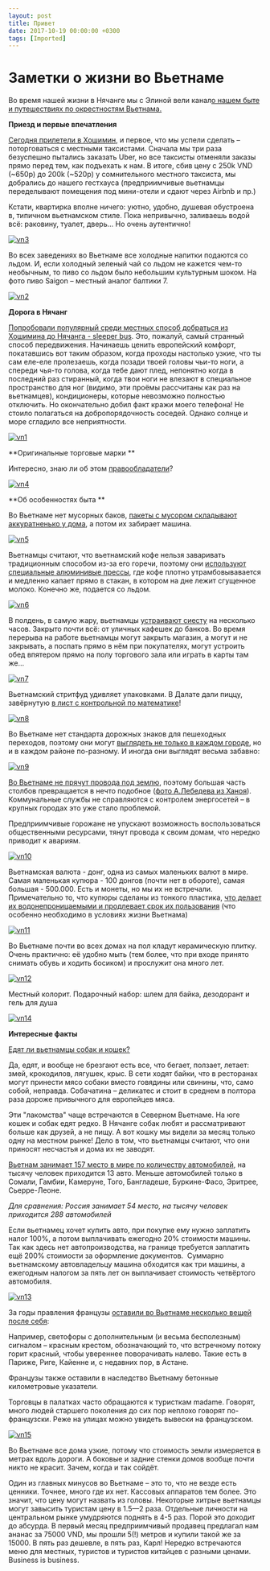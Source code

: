 ```yaml
---
layout: post
title: Привет
date: 2017-10-19 00:00:00 +0300
tags: [Imported]
---
```

# Заметки о жизни во Вьетнаме

Во время нашей жизни в Нячанге мы с Элиной вели канал[о нашем быте и путешествиях по окрестностям Вьетнама.](https://blog.alexeyev.me/2017/07/vietnotes/ "Vietnotes")

**Приезд и первые впечатления**

[Сегодня прилетели в Хошимин](https://t.me/vietnotes/10), и первое, что мы успели сделать – поторговаться с местными таксистами. Сначала мы три раза безуспешно пытались заказать Uber, но все таксисты отменяли заказы прямо перед тем, как подъехать к нам. В итоге, сбив цену с 250k VND (~650р) до 200k (~520р) у сомнительного местного таксиста, мы добрались до нашего гестхауса (предприимчивые вьетнамцы переделывают помещения под мини-отели и сдают через Airbnb и пр.)

Кстати, квартирка вполне ничего: уютно, удобно, душевая обустроена в, типичном вьетнамском стиле. Пока непривычно, заливаешь водой всё: раковину, туалет, дверь... Но очень аутентично!

[![vn3](https://vlaim.s3.amazonaws.com/uploads/2017/10/vn1.jpg)](https://vlaim.s3.amazonaws.com/uploads/2017/10/vn1.jpg)

Во всех заведениях во Вьетнаме все холодные напитки подаются со льдом. И, если холодный зеленый чай со льдом не кажется чем-то необычным, то пиво со льдом было небольшим культурным шоком. На фото пиво Saigon – местный аналог балтики 7.

[![vn2](https://vlaim.s3.amazonaws.com/uploads/2017/10/vn2.jpg)](https://vlaim.s3.amazonaws.com/uploads/2017/10/vn2.jpg)

**Дорога в Нячанг**

[Попробовали популярный среди местных способ добраться из Хошимина до Нячанга - sleeper bus](https://t.me/vietnotes/16). Это, пожалуй, самый странный способ передвижения. Начинаешь ценить европейский комфорт, покатавшись вот таким образом, когда проходы настолько узкие, что ты сам еле-еле пролезаешь, когда позади твоей головы чьи-то ноги, а спереди чья-то голова, когда тебе дают плед, непонятно когда в последний раз стиранный, когда твои ноги не влезают в специальное пространство для ног (видимо, эти проёмы рассчитаны как раз на вьетнамцев), кондиционеры, которые невозможно полностью отключить. Но окончательно добил факт кражи моего телефона! Не стоило полагаться на добропорядочность соседей. Однако солнце и море сгладило все неприятности.

[![vn1](https://vlaim.s3.amazonaws.com/uploads/2017/10/vn3.jpg)](https://vlaim.s3.amazonaws.com/uploads/2017/10/vn3.jpg)

**Оригинальные торговые марки **

Интересно, знаю ли об этом [правообладатели](https://t.me/vietnotes/20)?

[![vn4](https://vlaim.s3.amazonaws.com/uploads/2017/10/vn4.jpg)](https://vlaim.s3.amazonaws.com/uploads/2017/10/vn4.jpg)

**Об особенностях быта **

Во Вьетнаме нет мусорных баков, [пакеты с мусором складывают аккуратненько у дома](https://t.me/vietnotes/23), а потом их забирает машина.

[![vn5](https://vlaim.s3.amazonaws.com/uploads/2017/10/vn5.jpg)](https://vlaim.s3.amazonaws.com/uploads/2017/10/vn5.jpg)

Вьетнамцы считают, что вьетнамский кофе нельзя заваривать традиционным способом из-за его горечи, поэтому они [используют специальные алюминивые прессы](https://t.me/vietnotes/30), где кофе плотно утрамбовывавается и медленно капает прямо в стакан, в котором на дне лежит сгущенное молоко. Конечно же, подается со льдом.

[![vn6](https://vlaim.s3.amazonaws.com/uploads/2017/10/vn6.jpg)](https://vlaim.s3.amazonaws.com/uploads/2017/10/vn6.jpg)

В полдень, в самую жару, вьетнамцы [устраивают сиесту](https://t.me/vietnotes/41) на несколько часов. Закрыто почти всё: от уличных кафешек до банков. Во время перерыва на работе вьетнамцы могут закрыть магазин, а могут и не закрывать, а поспать прямо в нём при покупателях, могут устроить обед впятером прямо на полу торгового зала или играть в карты там же...

[![vn7](https://vlaim.s3.amazonaws.com/uploads/2017/10/vn7.jpg)](https://vlaim.s3.amazonaws.com/uploads/2017/10/vn7.jpg)

Вьетнамский стритфуд удивляет упаковками. В Далате дали пиццу, завёрнутую [в лист с контрольной по математике](https://t.me/vietnotes/36)!

[![vn8](https://vlaim.s3.amazonaws.com/uploads/2017/10/vn8.jpg)](https://vlaim.s3.amazonaws.com/uploads/2017/10/vn8.jpg)

Во Вьетнаме нет стандарта дорожных знаков для пешеходных переходов, поэтому они могут [выглядеть не только в каждом городе](https://t.me/vietnotes/45), но и в каждом районе по-разному. И иногда они выглядят весьма забавно:

[![vn9](https://vlaim.s3.amazonaws.com/uploads/2017/10/vn9.jpg)](https://vlaim.s3.amazonaws.com/uploads/2017/10/vn9.jpg)

[Во Вьетнаме не прячут провода под землю](https://t.me/vietnotes/57), поэтому большая часть столбов превращается в нечто подобное ([фото А.Лебедева из Ханоя](http://www.tema.ru/travel/vietnam-1/)). Коммунальные службы не справляются с контролем энергосетей – в крупных городах это уже стало проблемой.

Предприимчивые горожане не упускают возможность воспользоваться общественными ресурсами, тянут провода к своим домам, что нередко приводит к авариям.

[![vn10](https://vlaim.s3.amazonaws.com/uploads/2017/10/vn10.jpg)](https://vlaim.s3.amazonaws.com/uploads/2017/10/vn10.jpg)

Вьетнамская валюта - донг, одна из самых маленьких валют в мире. Самая маленькая купюра - 100 донгов (почти нет в обороте), самая большая - 500.000\. Есть и монеты, но мы их не встречали. Примечательно то, что купюры сделаны из тонкого пластика, [что делает их водонепроницаемыми и продлевает срок их пользования](https://t.me/vietnotes/51) (что особенно необходимо в условиях жизни Вьетнама)

[![vn11](https://vlaim.s3.amazonaws.com/uploads/2017/10/vn11.jpg)](https://vlaim.s3.amazonaws.com/uploads/2017/10/vn11.jpg)

Во Вьетнаме почти во всех домах на пол кладут керамическую плитку. Очень практично: её удобно мыть (тем более, что при входе принято снимать обувь и ходить босиком) и прослужит она много лет.

[![vn12](https://vlaim.s3.amazonaws.com/uploads/2017/10/vn12.jpg)](https://vlaim.s3.amazonaws.com/uploads/2017/10/vn12.jpg)

Местный колорит. Подарочный набор: шлем для байка, дезодорант и гель для душа

[![vn14](https://vlaim.s3.amazonaws.com/uploads/2017/10/vn14.jpg)](https://vlaim.s3.amazonaws.com/uploads/2017/10/vn14.jpg)

**Интересные факты**

[Едят ли вьетнамцы собак и кошек?](https://t.me/vietnotes/54)

Да, едят, и вообще не брезгают есть все, что бегает, ползает, летает: змей, крокодилов, лягушек, крыс. В сети ходят байки, что в ресторанах могут принести мясо собаки вместо говядины или свинины, что, само собой, неправда. Собачатина – деликатес и стоит в среднем в полтора раза дороже привычного для европейцев мяса.

Эти "лакомства" чаще встречаются в Северном Вьетнаме. На юге кошек и собак едят редко. В Нячанге собак любят и рассматривают больше как друзей, а не пищу. А вот кошку мы видели за месяц только одну на местном рынке! Дело в том, что вьетнамцы считают, что они приносят несчастья и дома их не заводят.

[Вьетнам занимает 157 место в мире по количеству автомобилей](https://t.me/vietnotes/48), на тысячу человек приходится 13 авто. Меньше автомобилей только в Сомали, Гамбии, Камеруне, Того, Бангладеше, Буркине-Фасо, Эритрее, Сьерре-Леоне.

_Для сравнения: Россия занимает 54 место, на тысячу человек приходится 288 автомобилей_

Если вьетнамец хочет купить авто, при покупке ему нужно заплатить налог 100%, а потом выплачивать ежегодно 20% стоимости машины. Так как здесь нет автопроизводства, на границе требуется заплатить ещё 200% стоимости за оформление документов.  Суммарно вьетнамскому автовладельцу машина обходится как три машины, а ежегодным налогом за пять лет он выплачивает стоимость четвёртого автомобиля.

[![vn13](https://vlaim.s3.amazonaws.com/uploads/2017/10/vn13.jpg)](https://vlaim.s3.amazonaws.com/uploads/2017/10/vn13.jpg)

За годы правления французы [оставили во Вьетнаме несколько вещей после себя](https://t.me/vietnotes/49):

Например, светофоры с дополнительным (и весьма бесполезным) сигналом – красным крестом, обозначающий то, что встречному потоку горит красный, чтобы увереннее поворачивать налево. Такие есть в Париже, Риге, Кайенне и, с недавних пор, в Астане.

Французы также оставили в наследство Вьетнаму бетонные километровые указатели.

Торговцы в палатках часто обращаются к туристкам madame. Говорят, много людей старшего поколения до сих пор неплохо говорят по-французски. Реже на улицах можно увидеть вывески на французском.

[![vn15](https://vlaim.s3.amazonaws.com/uploads/2017/10/vn15.jpg)](https://vlaim.s3.amazonaws.com/uploads/2017/10/vn15.jpg)

Во Вьетнаме все дома узкие, потому что стоимость земли измеряется в метрах вдоль дороги. А боковые и задние стенки домов вообще почти никто не красит. Зачем, когда и так сойдёт.

Один из главных минусов во Вьетнаме – это то, что не везде есть ценники. Точнее, много где их нет. Кассовых аппаратов тем более. Это значит, что цену могут назвать из головы. Некоторые хитрые вьетнамцы могут завысить туристам цену в 1.5—2 раза. Отдельные личности на центральном рынке умудряются поднять в 4-5 раз. Порой это доходит до абсурда. В первый месяц предприимчивый продавец предлагал нам ананас за 75000 VND, мы прошли 5(!) метров и  купили такой же за 15000\. В пять раз дешевле, в пять раз, Карл!  Нередко встречаются меню для местных, туристов и туристов китайцев с разными ценами. Business is business.